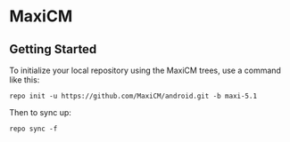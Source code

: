 MaxiCM
===========

Getting Started
---------------

To initialize your local repository using the MaxiCM trees, use a command like this:

    repo init -u https://github.com/MaxiCM/android.git -b maxi-5.1

Then to sync up:

    repo sync -f
